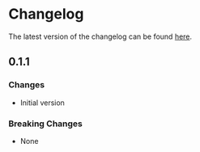 # Changelog

The latest version of the changelog can be found [here](https://github.com/Azure/bicep-registry-modules/blob/main/avm/res/kubernetes/connected-cluster/CHANGELOG.md).

## 0.1.1

### Changes

- Initial version

### Breaking Changes

- None

